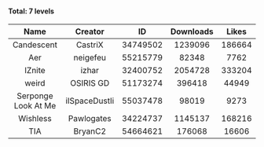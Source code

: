#### Total: 7 levels

| Name | Creator | ID | Downloads | Likes |
|:---:|:---:|:---:|:---:|:---:|
| Candescent | CastriX | 34749502 | 1239096 | 186664
| Aer | neigefeu | 55215779 | 82348 | 7762
| IZnite | izhar | 32400752 | 2054728 | 333204
| weird | OSIRIS GD | 51173274 | 396418 | 44949
| Serponge Look At Me | iISpaceDustIi | 55037478 | 98019 | 9273
| Wishless | Pawlogates | 34224737 | 1145137 | 168216
|  TIA | BryanC2 | 54664621 | 176068 | 16606
